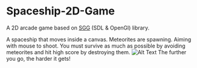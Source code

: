 # Spaceship-2D-Game

A 2D arcade game based on [SGG](https://github.com/cgaueb/sgg/blob/main/README.md) (SDL & OpenGl) library.

A spaceship that moves inside a canvas. Meteorites are spawning. Aiming with mouse to shoot.
You must survive as much as possible by avoiding meteorites and hit high score by destroying them.
![Alt Text](https://media.giphy.com/media/icdUOyAhoEjRHSTP17/giphy.gif)
The further you go, the harder it gets!
